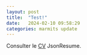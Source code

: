 ```yaml
---
layout: post
title:  "Test!"
date:   2024-02-10 09:58:29
categories: marmits update
---
```


Consulter le [CV][marmits-cv] JsonResume.

[marmits]:      https://marmits.com
[marmits-cv]:   https://marmits.github.io/cv

